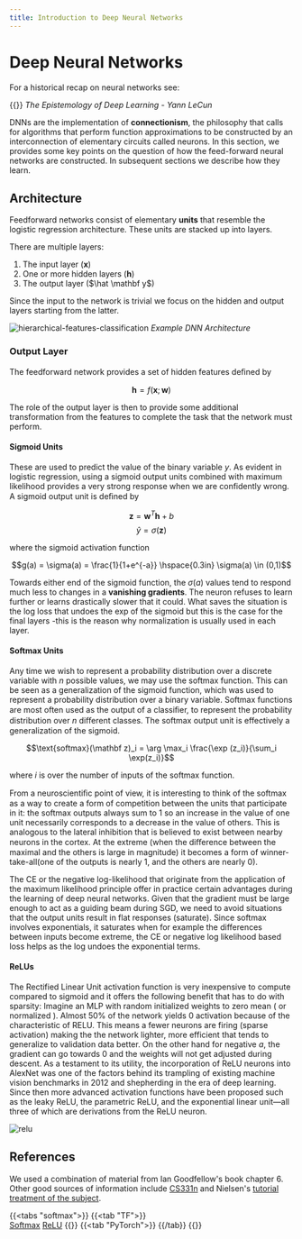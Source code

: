 ```yaml
---
title: Introduction to Deep Neural Networks
---
```


# Deep Neural Networks 

For a historical recap on neural networks see:

{{<youtube gG5NCkMerHU>}}
_The Epistemology of Deep Learning - Yann LeCun_

DNNs are the implementation of **connectionism**, the philosophy that calls for algorithms that perform function approximations to be constructed by an interconnection of elementary circuits called neurons.  In this section, we provides some key points on the question of how the feed-forward neural networks are constructed. In subsequent sections we describe how they learn.  

## Architecture 

Feedforward networks consist of elementary **units** that resemble the logistic regression architecture. These units are stacked up into layers. 

There are multiple layers:

1. The input layer ($\mathbf x$)
2. One or more hidden layers ($\mathbf h$)
3. The output layer ($\hat \mathbf y$)

Since the input to the network is trivial we focus on the hidden and output layers starting from the latter. 

![hierarchical-features-classification](images/hierarchical-features-classification.png#center)
_Example DNN Architecture_
### Output Layer

The feedforward network provides a set of hidden features deﬁned by 

$$\mathbf h=f(\mathbf x; \mathbf w)$$ 

The role of the output layer is then to provide some additional transformation from the features to complete the task that the network must perform. 

#### Sigmoid Units

These are used to predict the value of the binary variable $y$. As evident in logistic regression, using a sigmoid output units combined with maximum likelihood provides a very strong response when we are confidently wrong. A sigmoid output unit is deﬁned by

$$\mathbf z = \mathbf w^T \mathbf h + b$$
$$\hat y = \sigma(\mathbf z)$$

where the sigmoid activation function
       
$$g(a) = \sigma(a) = \frac{1}{1+e^{-a}}  \hspace{0.3in} \sigma(a) \in (0,1)$$

Towards either end of the sigmoid function, the $\sigma(a)$ values tend to respond much less to changes in a **vanishing gradients**. The neuron refuses to learn further or learns drastically slower that it could. What saves the situation is the log loss that undoes the exp of the sigmoid but this is the case for the final layers -this is the reason why normalization is usually used in each layer.  

#### Softmax Units

Any time we wish to represent a probability distribution over a discrete variable with $n$ possible values, we may use the softmax function. This can be seen as a generalization of the sigmoid function, which was used to represent a probability distribution over a binary variable. Softmax functions are most often used as the output of a classiﬁer, to represent the probability distribution over $n$ diﬀerent classes. The softmax output unit is effectively a generalization of the sigmoid.

$$\text{softmax}(\mathbf z)_i = \arg \max_i \frac{\exp (z_i)}{\sum_i \exp(z_i)}$$

where $i$ is over the number of inputs of the softmax function.

From a neuroscientiﬁc point of view, it is interesting to think of the softmax as a way to create a form of competition between the units that participate in it: the softmax outputs always sum to 1 so an increase in the value of one unit necessarily corresponds to a decrease in the value of others. This is analogous to the lateral inhibition that is believed to exist between nearby neurons in the cortex. At the extreme (when the diﬀerence between the maximal and the others is large in magnitude) it becomes a form of winner-take-all(one of the outputs is nearly 1, and the others are nearly 0).

The CE or the negative log-likelihood that originate from the application of the maximum likelihood principle offer in practice certain advantages during the learning of deep neural networks. Given that the gradient must be large enough to act as a guiding beam during SGD,  we need to avoid situations that the output units result in flat responses (saturate). Since softmax involves exponentials, it saturates when for example the differences between inputs become extreme, the CE or negative log likelihood based loss helps as the log undoes the exponential terms.

#### ReLUs

The Rectified Linear Unit activation function is very inexpensive to compute compared to sigmoid and it offers the following benefit that has to do with sparsity: Imagine an MLP  with random initialized weights to zero mean ( or normalized ). Almost 50\% of the network yields 0 activation because of the characteristic of RELU. This means a fewer neurons are firing (sparse activation) making the the network lighter, more efficient that tends to generalize to validation data better.  On the other hand for negative $a$, the gradient can go towards 0 and the weights will not get adjusted during descent. As a testament to its utility, the incorporation of ReLU neurons into AlexNet was one of the factors behind its trampling of existing machine vision benchmarks in 2012 and shepherding in the era of deep learning. Since then more advanced activation functions have been proposed such as the leaky ReLU, the parametric ReLU, and the exponential linear unit—all three of which are derivations from the ReLU neuron. 

![relu](images/relu.png)


## References

We used a combination of material from Ian Goodfellow's book chapter 6. Other good sources of information include [CS331n](http://cs231n.stanford.edu/) and Nielsen's [tutorial treatment of the subject](http://neuralnetworksanddeeplearning.com/).

{{<tabs "softmax">}}
    {{<tab "TF">}}  
    [Softmax](https://www.tensorflow.org/api_docs/python/tf/nn/softmax) 
    [ReLU](https://www.tensorflow.org/api_docs/python/tf/nn/relu)
    {{</tab>}}
{{<tab "PyTorch">}} {{/tab}}
{{</tabs>}}

